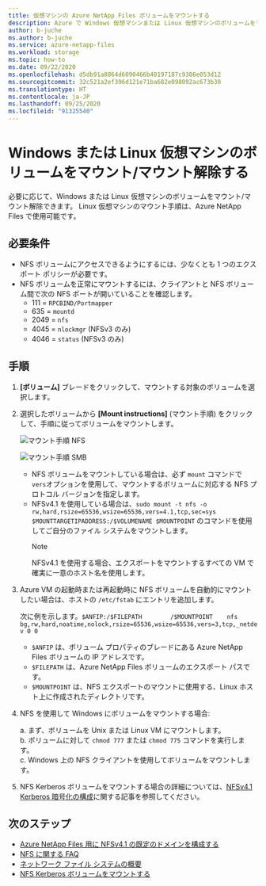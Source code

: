 ```yaml
---
title: 仮想マシンの Azure NetApp Files ボリュームをマウントする
description: Azure で Windows 仮想マシンまたは Linux 仮想マシンのボリュームをマウントまたはマウント解除する方法について説明します。
author: b-juche
ms.author: b-juche
ms.service: azure-netapp-files
ms.workload: storage
ms.topic: how-to
ms.date: 09/22/2020
ms.openlocfilehash: d5db91a8864d6090466b40197187c9386e053d12
ms.sourcegitcommit: 32c521a2ef396d121e71ba682e098092ac673b30
ms.translationtype: HT
ms.contentlocale: ja-JP
ms.lasthandoff: 09/25/2020
ms.locfileid: "91325540"
---
```

# <a name="mount-or-unmount-a-volume-for-windows-or-linux-virtual-machines"></a>Windows または Linux 仮想マシンのボリュームをマウント/マウント解除する 

必要に応じて、Windows または Linux 仮想マシンのボリュームをマウント/マウント解除できます。  Linux 仮想マシンのマウント手順は、Azure NetApp Files で使用可能です。  

## <a name="requirements"></a>必要条件 

* NFS ボリュームにアクセスできるようにするには、少なくとも 1 つのエクスポート ポリシーが必要です。
* NFS ボリュームを正常にマウントするには、クライアントと NFS ボリューム間で次の NFS ポートが開いていることを確認します。
    * 111 = `RPCBIND/Portmapper`
    * 635 = `mountd`
    * 2049 = `nfs`
    * 4045 = `nlockmgr` (NFSv3 のみ)
    * 4046 = `status` (NFSv3 のみ)

## <a name="steps"></a>手順

1. **[ボリューム]** ブレードをクリックして、マウントする対象のボリュームを選択します。 
2. 選択したボリュームから **[Mount instructions]** \(マウント手順\) をクリックして、手順に従ってボリュームをマウントします。 

    ![マウント手順 NFS](../media/azure-netapp-files/azure-netapp-files-mount-instructions-nfs.png)

    ![マウント手順 SMB](../media/azure-netapp-files/azure-netapp-files-mount-instructions-smb.png)  
    * NFS ボリュームをマウントしている場合は、必ず `mount` コマンドで `vers`オプションを使用して、マウントするボリュームに対応する NFS プロトコル バージョンを指定します。 
    * NFSv4.1 を使用している場合は、`sudo mount -t nfs -o rw,hard,rsize=65536,wsize=65536,vers=4.1,tcp,sec=sys $MOUNTTARGETIPADDRESS:/$VOLUMENAME $MOUNTPOINT` のコマンドを使用してご自分のファイル システムをマウントします。  
        > [!NOTE]
        > NFSv4.1 を使用する場合、エクスポートをマウントするすべての VM で確実に一意のホスト名を使用します。

3. Azure VM の起動時または再起動時に NFS ボリュームを自動的にマウントしたい場合は、ホストの `/etc/fstab` にエントリを追加します。 

    次に例を示します。`$ANFIP:/$FILEPATH        /$MOUNTPOINT    nfs bg,rw,hard,noatime,nolock,rsize=65536,wsize=65536,vers=3,tcp,_netdev 0 0`

    * `$ANFIP` は、ボリューム プロパティのブレードにある Azure NetApp Files ボリュームの IP アドレスです。
    * `$FILEPATH` は、Azure NetApp Files ボリュームのエクスポート パスです。
    * `$MOUNTPOINT` は、NFS エクスポートのマウントに使用する、Linux ホスト上に作成されたディレクトリです。

4. NFS を使用して Windows にボリュームをマウントする場合:

    a. まず、ボリュームを Unix または Linux VM にマウントします。  
    b. ボリュームに対して `chmod 777` または `chmod 775` コマンドを実行します。  
    c. Windows 上の NFS クライアントを使用してボリュームをマウントします。
    
5. NFS Kerberos ボリュームをマウントする場合の詳細については、[NFSv4.1 Kerberos 暗号化の構成](configure-kerberos-encryption.md)に関する記事を参照してください。 

## <a name="next-steps"></a>次のステップ

* [Azure NetApp Files 用に NFSv4.1 の既定のドメインを構成する](azure-netapp-files-configure-nfsv41-domain.md)
* [NFS に関する FAQ](https://docs.microsoft.com/azure/azure-netapp-files/azure-netapp-files-faqs#nfs-faqs)
* [ネットワーク ファイル システムの概要](https://docs.microsoft.com/windows-server/storage/nfs/nfs-overview)
* [NFS Kerberos ボリュームをマウントする](configure-kerberos-encryption.md#kerberos_mount)
